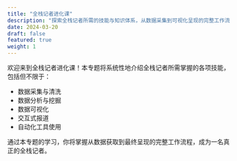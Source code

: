```yaml
---
title: "全栈记者进化课"
description: "探索全栈记者所需的技能与知识体系，从数据采集到可视化呈现的完整工作流程"
date: 2024-03-20
draft: false
featured: true
weight: 1
---
```


欢迎来到全栈记者进化课！本专题将系统性地介绍全栈记者所需掌握的各项技能，包括但不限于：

- 数据采集与清洗
- 数据分析与挖掘
- 数据可视化
- 交互式报道
- 自动化工具使用

通过本专题的学习，你将掌握从数据获取到最终呈现的完整工作流程，成为一名真正的全栈记者。 